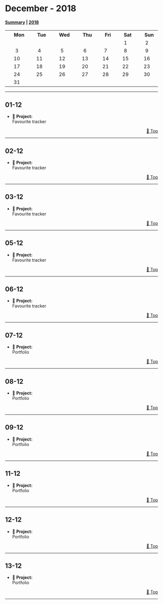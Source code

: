 # December - 2018

#### [Summary](https://github.com/jpacsai/LearningPath/blob/master/Daily-log/December/README.md) | [2018](https://github.com/jpacsai/LearningPath/blob/master/Daily-log/README.md)

<table align="center">
        <tr>
            <th><img width=15/>Mon<img width=15/></th>
            <th><img width=15/>Tue<img width=15/></th> 
            <th><img width=15/>Wed<img width=15/></th>
            <th><img width=15/>Thu<img width=15/></th>
            <th><img width=15/>Fri<img width=15/></th>
            <th><img width=15/>Sat<img width=15/></th>
            <th><img width=15/>Sun<img width=15/></th>
        </tr>
        <tr>
            <td></td>
            <td></td>
            <td></td>
            <td></td>
            <td></td>
            <td align="center">1</td>
            <td align="center">2</td>
        </tr>
        <tr>
            <td align="center">3</td>
            <td align="center">4</td>
            <td align="center">5</td>
            <td align="center">6</td>
            <td align="center">7</td>
            <td align="center">8</td>
            <td align="center">9</td>
        </tr>
        <tr>
            <td align="center">10</td>
            <td align="center">11</td>
            <td align="center">12</td>
            <td align="center">13</td>
            <td align="center">14</td>
            <td align="center">15</td>
            <td align="center">16</td>
        </tr>
        <tr>
            <td align="center">17</td>
            <td align="center">18</td>
            <td align="center">19</td>
            <td align="center">20</td>
            <td align="center">21</td>
            <td align="center">22</td>
            <td align="center">23</td>
        </tr>
        <tr>
            <td align="center">24</td>
            <td align="center">25</td>
            <td align="center">26</td>
            <td align="center">27</td>
            <td align="center">28</td>
            <td align="center">29</td>
            <td align="center">30</td>
        </tr>
        <tr>
            <td align="center">31</td>
            <td></td>
            <td></td>
            <td></td>
            <td></td>
            <td></td>
            <td></td>
        </tr>
</table>

<!--
Template:
## **01-12**  
   - 🔨 **Project:**  
   - 💪 **Practice:**  
   - 📚 **Course:**  
   - 📘 **Book:**  
   - 📰 **Article:**  
   - 📺 **Video:**  
   - ⚔️ **Challenge:**  
   - **Comments:**  
      
   <p dir='rtl'> <a href='#december---2018'>Top 🔼</a> </p> 
   
***
-->

***



## **01-12**  
   - 🔨 **Project:**  
       Favourite tracker

<p dir='rtl'> <a href='#december---2018'>Top 🔼</a> </p> 

***
   
## **02-12**  
   - 🔨 **Project:**  
       Favourite tracker


<p dir='rtl'> <a href='#december---2018'>Top 🔼</a> </p> 

***

## **03-12**  
   - 🔨 **Project:**  
       Favourite tracker


<p dir='rtl'> <a href='#december---2018'>Top 🔼</a> </p> 

***

## **05-12**  
   - 🔨 **Project:**  
       Favourite tracker


<p dir='rtl'> <a href='#december---2018'>Top 🔼</a> </p> 

***

## **06-12**  
   - 🔨 **Project:**  
       Favourite tracker


<p dir='rtl'> <a href='#december---2018'>Top 🔼</a> </p> 

***

## **07-12**  
   - 🔨 **Project:**  
       Portfolio


<p dir='rtl'> <a href='#december---2018'>Top 🔼</a> </p> 

***

## **08-12**  
   - 🔨 **Project:**  
       Portfolio

<p dir='rtl'> <a href='#december---2018'>Top 🔼</a> </p> 

***

## **09-12**  
   - 🔨 **Project:**  
       Portfolio

<p dir='rtl'> <a href='#december---2018'>Top 🔼</a> </p> 

***

## **11-12**  
   - 🔨 **Project:**  
       Portfolio
<p dir='rtl'> <a href='#december---2018'>Top 🔼</a> </p> 

***

## **12-12**  
   - 🔨 **Project:**  
       Portfolio

<p dir='rtl'> <a href='#december---2018'>Top 🔼</a> </p> 

***

## **13-12**  
   - 🔨 **Project:**  
       Portfolio

<p dir='rtl'> <a href='#december---2018'>Top 🔼</a> </p> 

***

